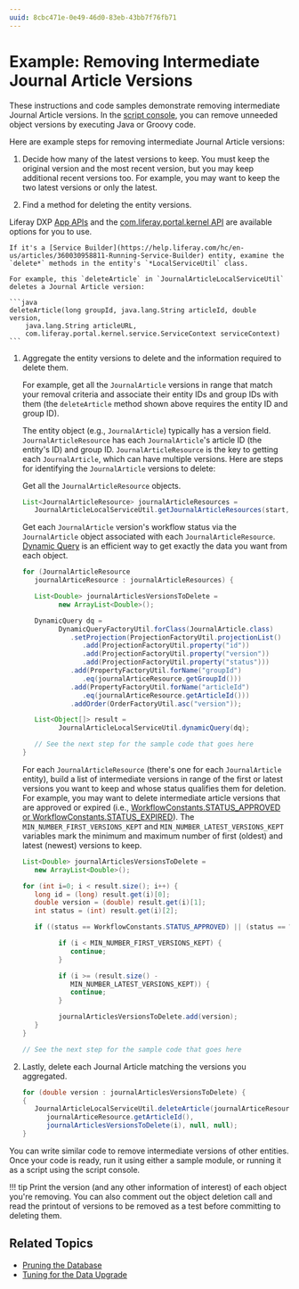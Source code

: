 ```yaml
---
uuid: 8cbc471e-0e49-46d0-83eb-43bb7f76fb71
---
```


# Example: Removing Intermediate Journal Article Versions

These instructions and code samples demonstrate removing intermediate Journal Article versions. In the [script console](../../../system-administration/using-the-script-engine/running-scripts-from-the-script-console.md), you can remove unneeded object versions by executing Java or Groovy code.

Here are example steps for removing intermediate Journal Article versions:

1. Decide how many of the latest versions to keep. You must keep the original version and the most recent version, but you may keep additional recent versions too. For example, you may want to keep the two latest versions or only the latest.

1. Find a method for deleting the entity versions.

Liferay DXP [App APIs](https://docs.liferay.com/dxp/apps/) and the [com.liferay.portal.kernel API](https://resources.learn.liferay.com/reference/latest/en/dxp/javadocs/portal-kernel/index.html) are available options for you to use.

    If it's a [Service Builder](https://help.liferay.com/hc/en-us/articles/360030958811-Running-Service-Builder) entity, examine the `delete*` methods in the entity's `*LocalServiceUtil` class.

    For example, this `deleteArticle` in `JournalArticleLocalServiceUtil` deletes a Journal Article version:

    ```java
    deleteArticle(long groupId, java.lang.String articleId, double version,
        java.lang.String articleURL,
        com.liferay.portal.kernel.service.ServiceContext serviceContext)
    ```

1. Aggregate the entity versions to delete and the information required to delete them.

   For example, get all the `JournalArticle` versions in range that match your removal criteria and associate their entity IDs and group IDs with them (the `deleteArticle` method shown above requires the entity ID and group ID).

   The entity object (e.g., `JournalArticle`) typically has a version field. `JournalArticleResource` has each `JournalArticle`'s article ID (the entity's ID) and group ID. `JournalArticleResource` is the key to getting each `JournalArticle`, which can have multiple versions. Here are steps for identifying the `JournalArticle` versions to delete:

   Get all the `JournalArticleResource` objects.

   ```java
   List<JournalArticleResource> journalArticleResources =
      JournalArticleLocalServiceUtil.getJournalArticleResources(start, end);
   ```

   Get each `JournalArticle` version's workflow status via the `JournalArticle` object associated with each `JournalArticleResource`. [Dynamic Query](https://help.liferay.com/hc/en-us/articles/360030614272-Dynamic-Query) is an efficient way to get exactly the data you want from each object.

   <!--Add back link for 'Dynamic Query' once dynamic-query article is available-->

   ```java
   for (JournalArticleResource
      journalArticeResource : journalArticleResources) {

      List<Double> journalArticlesVersionsToDelete =
            new ArrayList<Double>();

      DynamicQuery dq =
            DynamicQueryFactoryUtil.forClass(JournalArticle.class)
               .setProjection(ProjectionFactoryUtil.projectionList()
                  .add(ProjectionFactoryUtil.property("id"))
                  .add(ProjectionFactoryUtil.property("version"))
                  .add(ProjectionFactoryUtil.property("status")))
               .add(PropertyFactoryUtil.forName("groupId")
                  .eq(journalArticeResource.getGroupId()))
               .add(PropertyFactoryUtil.forName("articleId")
                  .eq(journalArticeResource.getArticleId()))
               .addOrder(OrderFactoryUtil.asc("version"));

      List<Object[]> result =
            JournalArticleLocalServiceUtil.dynamicQuery(dq);

      // See the next step for the sample code that goes here
   }
   ```

   For each `JournalArticleResource` (there's one for each `JournalArticle` entity), build a list of intermediate versions in range of the first or latest versions you want to keep and whose status qualifies them for deletion. For example, you may want to delete intermediate article versions that are approved or expired (i.e., [WorkflowConstants.STATUS_APPROVED or WorkflowConstants.STATUS_EXPIRED](https://resources.learn.liferay.com/reference/latest/en/dxp/javadocs/portal-kernel/index.html)). The `MIN_NUMBER_FIRST_VERSIONS_KEPT` and `MIN_NUMBER_LATEST_VERSIONS_KEPT` variables mark the minimum and maximum number of first (oldest) and latest (newest) versions to keep.

   ```java
   List<Double> journalArticlesVersionsToDelete =
      new ArrayList<Double>();

   for (int i=0; i < result.size(); i++) {
      long id = (long) result.get(i)[0];
      double version = (double) result.get(i)[1];
      int status = (int) result.get(i)[2];

      if ((status == WorkflowConstants.STATUS_APPROVED) || (status == WorkflowConstants.STATUS_EXPIRED) {

            if (i < MIN_NUMBER_FIRST_VERSIONS_KEPT) {
               continue;
            }

            if (i >= (result.size() -
               MIN_NUMBER_LATEST_VERSIONS_KEPT)) {
               continue;
            }

            journalArticlesVersionsToDelete.add(version);
      }
   }

   // See the next step for the sample code that goes here
   ```

1. Lastly, delete each Journal Article matching the versions you aggregated.

   ```java
   for (double version : journalArticlesVersionsToDelete) {
   {
      JournalArticleLocalServiceUtil.deleteArticle(journalArticeResource.getGroupId(),
         journalArticeResource.getArticleId(),
         journalArticlesVersionsToDelete(i), null, null);
   }
   ```

You can write similar code to remove intermediate versions of other entities. Once your code is ready, run it using either a sample module, or running it as a script using the script console.

!!! tip
    Print the version (and any other information of interest) of each object you're removing. You can also comment out the object deletion call and read the printout of versions to be removed as a test before committing to deleting them.

## Related Topics

- [Pruning the Database](./database-pruning-for-faster-upgrades.md)
- [Tuning for the Data Upgrade](./database-tuning-for-upgrades.md)
